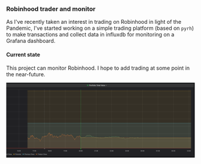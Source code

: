 ### Robinhood trader and monitor

As I've recently taken an interest in trading on Robinhood in light of the Pandemic, I've started working on a simple
trading platform (based on `pyrh`) to make transactions and collect data in influxdb for monitoring on a Grafana dashboard.

#### Current state

This project can monitor Robinhood. I hope to add trading at some point in the near-future.

![Image of a graph from robinhood data in grafana](images/value_graph.png)